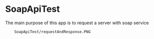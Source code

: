 # SoapApiTest
The main purpose of this app is to request a server with soap service

        SoapApiTest/requestAndResponse.PNG
      
